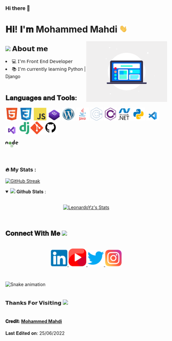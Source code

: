 ### Hi there 👋

<!--
**PilotM5/PilotM5** is a ✨ _special_ ✨ repository because its `README.md` (this file) appears on your GitHub profile.

Here are some ideas to get you started:

- 🔭 I’m currently working on ...
- 🌱 I’m currently learning ...
- 👯 I’m looking to collaborate on ...
- 🤔 I’m looking for help with ...
- 💬 Ask me about ...
- 📫 How to reach me: ...
- 😄 Pronouns: ...
- ⚡ Fun fact: ...
-->
<h1> 𝐇𝐢! 𝐈'𝐦 Mohammed Mahdi <img src="https://github.com/LeonardoYz/LeonardoYz/blob/main/assets/Hi.gif" width="25"></h1>
<img align="right" width="50%" src="https://github.com/LeonardoYz/LeonardoYz/blob/main/assets/responsive-design-image.gif">

<h2> <img src="https://emoji.gg/assets/emoji/7279-vibecat.gif" width="24"/> 𝗔𝗯𝗼𝘂𝘁 𝗺𝗲 </h2>

<li> 💻 𝖨'𝗆 𝖥𝗋𝗈𝗇𝗍 𝖤𝗇𝖽 𝖣𝖾𝗏𝖾𝗅𝗈𝗉𝖾𝗋 </li>
<li> 📚 𝖨'𝗆 𝖼𝗎𝗋𝗋𝖾𝗇𝗍𝗅𝗒 𝗅𝖾𝖺𝗋𝗇𝗂𝗇𝗀 Python | Django </li>


<br/>
<h2>𝐋𝐚𝐧𝐠𝐮𝐚𝐠𝐞𝐬 𝐚𝐧𝐝 𝐓𝐨𝐨𝐥𝐬:</h2>
<code><img width="40" src="https://github.com/LeonardoYz/LeonardoYz/blob/main/assets/HTML.svg"></code>
<code><img width="40" src="https://github.com/LeonardoYz/LeonardoYz/blob/main/assets/CSS.svg"></code>
<code><img width="40" src="https://github.com/LeonardoYz/LeonardoYz/blob/main/assets/JS.svg"></code>
<code><img width="40" src="https://github.com/PilotM5/PilotM5/blob/main/img/bs.png"></code>
<code><img width="40" src="https://github.com/PilotM5/PilotM5/blob/main/img/wordpress.png"></code>
<code><img width="40" src="https://github.com/devicons/devicon/blob/master/icons/java/java-original-wordmark.svg"></code>
<code><img width="40" src="https://github.com/devicons/devicon/blob/master/icons/cplusplus/cplusplus-line.svg"></code>
<code><img width="40" src="https://github.com/devicons/devicon/blob/master/icons/csharp/csharp-line.svg"></code>
<code><img width="40" src="https://github.com/devicons/devicon/blob/master/icons/dot-net/dot-net-original-wordmark.svg"></code>
<code><img width="40" src="https://github.com/PilotM5/PilotM5/blob/main/img/python.webp"></code>
<code><img width="40" src="https://github.com/PilotM5/PilotM5/blob/main/img/VS.png"></code>
<code><img width="40" src="https://github.com/PilotM5/PilotM5/blob/main/img/visual-studio.png"></code>
<code><img width="30" src="https://github.com/PilotM5/PilotM5/blob/main/img/dj.png"></code>
<code><img width="40" src="https://github.com/LeonardoYz/LeonardoYz/blob/main/assets/git.svg"></code>
<code><img width="40" src="https://github.com/PilotM5/PilotM5/blob/main/img/github.png"></code>

<code><img width="40" src="./img/node.JS.png"></code>
<br/>
<br/>

#
### :fire: My Stats :
[![GitHub Streak](http://github-readme-streak-stats.herokuapp.com?user=aljanabi00&theme=dark&date_format=M%20j%5B%2C%20Y%5D)](https://git.io/streak-stats)

<!-- [![Top Langs](https://github-readme-stats.vercel.app/api/top-langs/?username=aljanabi00&layout=compact&theme=vision-friendly-dark)](https://github.com/anuraghazra/github-readme-stats) -->


 <details open="">
<summary>
  <img src="https://media.giphy.com/media/cj87CxfRtrUifF3Ryk/giphy.gif" height="25">
  <span> 𝐆𝐢𝐭𝐡𝐮𝐛 𝐒𝐭𝐚𝐭𝐬 : </span>
</summary>
<br> 

<p align="center">
  <a href="https://github.com/LeonardoYz" target="_blank">
    <img width="400em" src="https://github-readme-stats.vercel.app/api?username=LeonardoYz&show_icons=true&theme=react" alt="LeonardoYz's Stats" />
<!--     <img width="335em" src="https://github-readme-stats.vercel.app/api/top-langs/?username=LeonardoYz&layout=compact&theme=react" alt="Most Used Languages" /> -->
  </a>
</p>
</details>
<br>

<h2>
  𝐂𝐨𝐧𝐧𝐞𝐜𝐭 𝐖𝐢𝐭𝐡 𝐌𝐞
  <a target="_blank">
    <img src="https://media.tenor.com/images/22f42c11b612b041b4038573dca18a2d/tenor.gif" height="25px" style="max-width:100%;">
  </a>
</h2>

<p align="center">
  <br>
  <a href="https://www.linkedin.com/feed/" target="_blank">
    <code><img width="51" src="https://github.com/LeonardoYz/LeonardoYz/blob/main/assets/linkedIn.png"/></code>
  </a>
  <a href="https://youtube.com/channel/UCuM4Nt5zhhCAW_Jvge9cMKQ" target="_blank">
    <code><img width="55" src="https://github.com/PilotM5/PilotM5/blob/main/img/youtube.png"/></code>
  </a>
  <a href="https://twitter.com/Pilot_M55?t=KwU76QjG7ZRIOksk1fpmlQ&s=09" target="_blank">
    <code><img width="51" src="https://github.com/PilotM5/PilotM5/blob/main/img/twitter.png"/></code>
  </a>
  <a href="https://instagram.com/pilot_m5?igshid=YmMyMTA2M2Y=" target="_blank">
    <code><img width="51" src="https://github.com/PilotM5/PilotM5/blob/main/img/instagram.png"/></code>
  </a>
</p>
<br/>


  ![Snake animation](https://github.com/LeonardoYz/LeonardoYz/blob/output/github-contribution-grid-snake.svg)

#

<h3>𝗧𝗵𝗮𝗻𝗸𝘀 𝗙𝗼𝗿 𝗩𝗶𝘀𝗶𝘁𝗶𝗻𝗴 <img height="40" src="https://emoji.gg/assets/emoji/7333-parrotdance.gif"></h3>

#

<h4>𝐂𝐫𝐞𝐝𝐢𝐭: <a href="https://bio.link/pilot_m5">Mohammed Mahdi</a></h4>
<p> 𝐋𝐚𝐬𝐭 𝐄𝐝𝐢𝐭𝐞𝐝 𝐨𝐧: 25/06/2022 </p>

